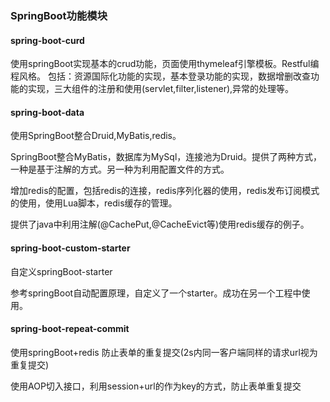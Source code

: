 ### SpringBoot功能模块
#### spring-boot-curd

使用springBoot实现基本的crud功能，页面使用thymeleaf引擎模板。Restful编程风格。
包括：资源国际化功能的实现，基本登录功能的实现，数据增删改查功能的实现，三大组件的注册和使用(servlet,filter,listener),异常的处理等。

#### spring-boot-data

使用SpringBoot整合Druid,MyBatis,redis。

SpringBoot整合MyBatis，数据库为MySql，连接池为Druid。提供了两种方式，一种是基于注解的方式。另一种为利用配置文件的方式。

增加redis的配置，包括redis的连接，redis序列化器的使用，redis发布订阅模式的使用，使用Lua脚本，redis缓存的管理。

提供了java中利用注解(@CachePut,@CacheEvict等)使用redis缓存的例子。

#### spring-boot-custom-starter

自定义springBoot-starter

参考springBoot自动配置原理，自定义了一个starter。成功在另一个工程中使用。

#### spring-boot-repeat-commit

使用springBoot+redis 防止表单的重复提交(2s内同一客户端同样的请求url视为重复提交)

使用AOP切入接口，利用session+url的作为key的方式，防止表单重复提交